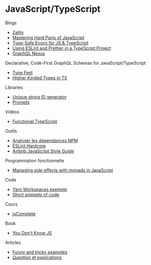 # JavaScript/TypeScript

Blogs

- [2ality](https://2ality.com/)
- [Mastering Hard Parts of JavaScript](https://dev.to/ryanameri/mastering-hard-parts-of-javascript-callbacks-i-3aj0)
- [Type-Safe Errors for JS & TypeScript](https://github.com/supermacro/neverthrow)
- [Using ESLint and Prettier in a TypeScript Project](https://www.robertcooper.me/using-eslint-and-prettier-in-a-typescript-project)
- [GraphQL Nexus](https://nexusjs.org/)

Declarative, Code-First GraphQL Schemas for JavaScript/TypeScript

- [Type Fest](https://github.com/sindresorhus/type-fest)
- [Higher Kinded Types in TS](https://dev.to/matechs/encoding-hkts-in-ts4-1-1fn2)


Libraries

- [Unique string ID generator](https://github.com/ai/nanoid)
- [Prompts](https://github.com/terkelg/prompts)

Vidéos

- [Functional TypeScript](https://www.youtube.com/watch?v=ftBH_KvEq7M&feature=youtu.be)

Outils

- [Analyser les dépendances NPM](https://depchecker.com/blog/analyze-project-deps/)
- [ESLint Hardcore](https://github.com/EvgenyOrekhov/eslint-config-hardcore)
- [Airbnb JavaScript Style Guide](https://github.com/airbnb/javascript)

Programmation fonctionnelle

- [Managing side effects with monads in JavaScript](https://www.7urtle.com/javascript-applicative-functor-monads)

Code

- [Yarn Workspaces exemple](https://github.com/HugoDF/yarn-workspaces-simple-monorepo)
- [Short snippets of code](https://github.com/30-seconds/30-seconds-of-code)

Cours

- [jsComplete](https://jscomplete.com/)

Book

- [You Don't Know JS](https://github.com/getify/You-Dont-Know-JS)

Articles

- [Funny and tricky examples](https://github.com/denysdovhan/wtfjs)
- [Question et explications](https://github.com/lydiahallie/javascript-questions)
